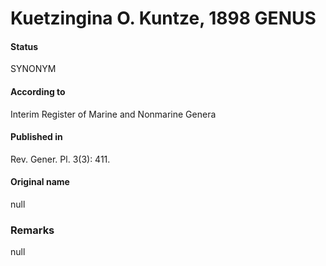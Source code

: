 # Kuetzingina O. Kuntze, 1898 GENUS

#### Status
SYNONYM

#### According to
Interim Register of Marine and Nonmarine Genera

#### Published in
Rev. Gener. Pl. 3(3): 411.

#### Original name
null

### Remarks
null